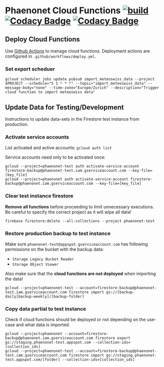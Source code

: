# Phaenonet Cloud Functions [![build](https://img.shields.io/github/workflow/status/globe-swiss/phaenonet-functions/Build%20and%20test)](undefined) [![Codacy Badge](https://app.codacy.com/project/badge/Grade/7b5dbeaf574e431290a40c35c8c25207)](https://www.codacy.com/gh/globe-swiss/phaenonet-functions/dashboard?utm_source=github.com&amp;utm_medium=referral&amp;utm_content=globe-swiss/phaenonet-functions&amp;utm_campaign=Badge_Grade) [![Codacy Badge](https://app.codacy.com/project/badge/Coverage/7b5dbeaf574e431290a40c35c8c25207)](https://www.codacy.com/gh/globe-swiss/phaenonet-functions/dashboard?utm_source=github.com&utm_medium=referral&utm_content=globe-swiss/phaenonet-functions&utm_campaign=Badge_Coverage)

## Deploy Cloud Functions

Use [Github Actions](https://github.com/globe-swiss/phaenonet-functions/actions?query=workflow%3A%22deploy+cloud+functions%22) to manage cloud functions. Deployment actions are configured in `.github/workflows/deploy.yml`.

### Set export scheduer

```commandline
gcloud scheduler jobs update pubsub import_meteoswiss_data --project $PROJECT --schedule="5 1 * * *" --topic="import_meteoswiss_data" --message-body="none" --time-zone="Europe/Zurich" --description="Trigger cloud function to import meteoswiss data"
```

## Update Data for Testing/Development

Instructions to update data-sets in the Firestore test instance from production.

### Activate service accounts

List activated and active accounts: `gcloud auth list`

Service accounts need only to be activated once:

```commandline
gcloud --project=phaenonet-test auth activate-service-account firestore-backup@phaenonet-test.iam.gserviceaccount.com --key-file=[key_file]
gcloud --project=phaenonet auth activate-service-account firestore-backup@phaenonet.iam.gserviceaccount.com --key-file=[key_file]
```

### Clear test instance firestore

**Remove all functions** before proceeding to limit unnecessary executions. Be careful to specify the correct project as it will wipe all data!

```commandline
firebase firestore:delete --all-collections --project phaenonet-test
```

### Restore production backup to test instance

Make sure `phaenonet-test@appspot.gserviceaccount.com` has following permissions on the bucket with the backup data:

- `Storage Legacy Bucket Reader`
- `Storage Object Viewer`

Also make sure that the **cloud functions are not deployed** when importing the data!

```commandline
gcloud --project=phaenonet-test --account=firestore-backup@phaenonet-test.iam.gserviceaccount.com firestore import gs://[backup-daily|backup-weekly]/[backup-folder]
```

### Copy data partial to test instance

Check if cloud functions should be deployed or not depending on the use-case and what data is imported.

```commandline
gcloud --project=phaenonet --account=firestore-backup@phaenonet.iam.gserviceaccount.com firestore export gs://staging.phaenonet-test.appspot.com --collection-ids=[collection_ids]
gcloud --project=phaenonet-test --account=firestore-backup@phaenonet-test.iam.gserviceaccount.com firestore import gs://staging.phaenonet-test.appspot.com/[folder] --collection-ids=[collection_ids]
```
